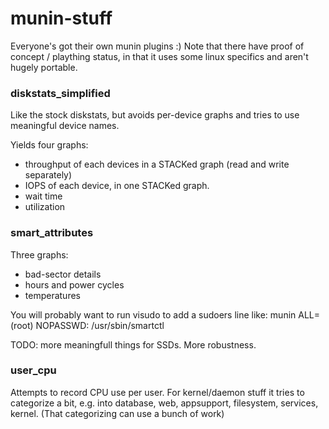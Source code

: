 # munin-stuff

Everyone's got their own munin plugins :)
Note that there have proof of concept / plaything status, in that it uses some linux specifics and aren't hugely portable.


### diskstats_simplified
Like the stock diskstats, but avoids per-device graphs and tries to use meaningful device names.

Yields four graphs:
* throughput of each devices in a STACKed graph (read and write separately)
* IOPS of each device, in one STACKed graph.
* wait time 
* utilization


### smart_attributes

Three graphs:
- bad-sector details
- hours and power cycles
- temperatures

You will probably want to run visudo to add a sudoers line like:
        munin     ALL=(root)   NOPASSWD: /usr/sbin/smartctl

TODO: more meaningfull things for SSDs. More robustness.


### user_cpu

Attempts to record CPU use per user. For kernel/daemon stuff it tries to categorize a bit, e.g. into database, web, appsupport, filesystem, services, kernel.
(That categorizing can use a bunch of work)
